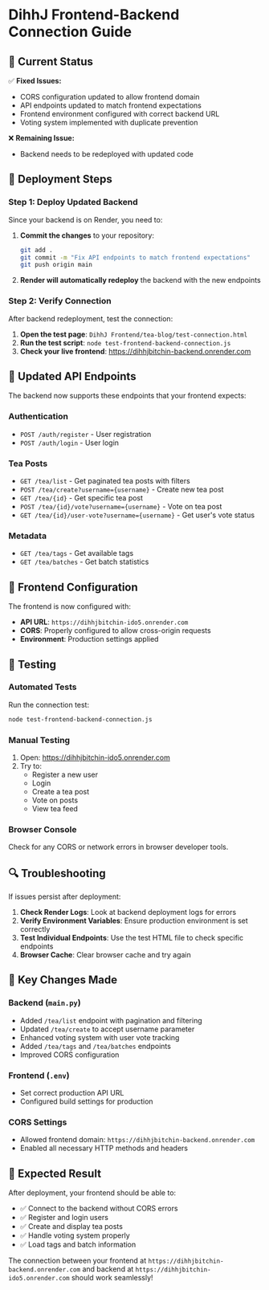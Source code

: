 # DihhJ Frontend-Backend Connection Guide

## 🎯 Current Status

✅ **Fixed Issues:**
- CORS configuration updated to allow frontend domain
- API endpoints updated to match frontend expectations
- Frontend environment configured with correct backend URL
- Voting system implemented with duplicate prevention

❌ **Remaining Issue:**
- Backend needs to be redeployed with updated code

## 🚀 Deployment Steps

### Step 1: Deploy Updated Backend
Since your backend is on Render, you need to:

1. **Commit the changes** to your repository:
   ```bash
   git add .
   git commit -m "Fix API endpoints to match frontend expectations"
   git push origin main
   ```

2. **Render will automatically redeploy** the backend with the new endpoints

### Step 2: Verify Connection
After backend redeployment, test the connection:

1. **Open the test page**: `DihhJ Frontend/tea-blog/test-connection.html`
2. **Run the test script**: `node test-frontend-backend-connection.js`
3. **Check your live frontend**: https://dihhjbitchin-backend.onrender.com

## 🔧 Updated API Endpoints

The backend now supports these endpoints that your frontend expects:

### Authentication
- `POST /auth/register` - User registration
- `POST /auth/login` - User login

### Tea Posts
- `GET /tea/list` - Get paginated tea posts with filters
- `POST /tea/create?username={username}` - Create new tea post
- `GET /tea/{id}` - Get specific tea post
- `POST /tea/{id}/vote?username={username}` - Vote on tea post
- `GET /tea/{id}/user-vote?username={username}` - Get user's vote status

### Metadata
- `GET /tea/tags` - Get available tags
- `GET /tea/batches` - Get batch statistics

## 🎨 Frontend Configuration

The frontend is now configured with:
- **API URL**: `https://dihhjbitchin-ido5.onrender.com`
- **CORS**: Properly configured to allow cross-origin requests
- **Environment**: Production settings applied

## 🧪 Testing

### Automated Tests
Run the connection test:
```bash
node test-frontend-backend-connection.js
```

### Manual Testing
1. Open: https://dihhjbitchin-ido5.onrender.com
2. Try to:
   - Register a new user
   - Login
   - Create a tea post
   - Vote on posts
   - View tea feed

### Browser Console
Check for any CORS or network errors in browser developer tools.

## 🔍 Troubleshooting

If issues persist after deployment:

1. **Check Render Logs**: Look at backend deployment logs for errors
2. **Verify Environment Variables**: Ensure production environment is set correctly
3. **Test Individual Endpoints**: Use the test HTML file to check specific endpoints
4. **Browser Cache**: Clear browser cache and try again

## 📝 Key Changes Made

### Backend (`main.py`)
- Added `/tea/list` endpoint with pagination and filtering
- Updated `/tea/create` to accept username parameter
- Enhanced voting system with user vote tracking
- Added `/tea/tags` and `/tea/batches` endpoints
- Improved CORS configuration

### Frontend (`.env`)
- Set correct production API URL
- Configured build settings for production

### CORS Settings
- Allowed frontend domain: `https://dihhjbitchin-backend.onrender.com`
- Enabled all necessary HTTP methods and headers

## 🎉 Expected Result

After deployment, your frontend should be able to:
- ✅ Connect to the backend without CORS errors
- ✅ Register and login users
- ✅ Create and display tea posts
- ✅ Handle voting system properly
- ✅ Load tags and batch information

The connection between your frontend at `https://dihhjbitchin-backend.onrender.com` and backend at `https://dihhjbitchin-ido5.onrender.com` should work seamlessly!
